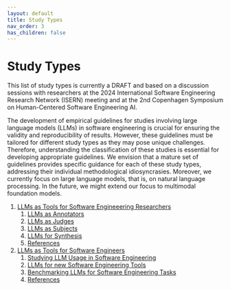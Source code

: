 ```yaml
---
layout: default
title: Study Types
nav_order: 3
has_children: false
---
```


# Study Types

This list of study types is currently a DRAFT and based on a discussion sessions with researchers at the 2024 International Software Engineering Research Network (ISERN) meeting and at the 2nd Copenhagen Symposium on Human-Centered Software Engineering AI.

The development of empirical guidelines for studies involving large language models (LLMs) in software engineering is crucial for ensuring the validity and reproducibility of results. However, these guidelines must be tailored for different study types as they may pose unique challenges. Therefore, understanding the classification of these studies is essential for developing appropriate guidelines.
We envision that a mature set of guidelines provides specific guidance for each of these study types, addressing their individual methodological idiosyncrasies.
Moreover, we currently focus on large language models, that is, on natural language processing. In the future, we might extend our focus to multimodal foundation models.

1. [LLMs as Tools for Software Engineeering Researchers](#llms-as-tools-for-software-engineering-researchers)
    1. [LLMs as Annotators](#llms-as-annotators)
    2. [LLMs as Judges](#llms-as-raters)
    3. [LLMs as Subjects](#llms-as-subjects)
    4. [LLMs for Synthesis](#llms-for-synthesis)
    5. [References](#references)
2. [LLMs as Tools for Software Engineers](#llms-as-tools-for-software-engineers)
    1. [Studying LLM Usage in Software Engineering](#studying-llm-usage-in-software-engineering)
    2. [LLMs for new Software Engineering Tools](#llms-for-new-software-engineering-tools)
    3. [Benchmarking LLMs for Software Engineering Tasks](#benchmarking-llms-for-software-engineering-tasks)
    4. [References](#references)

